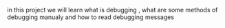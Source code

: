 in this project we will learn what is debugging , what are some methods of debugging manualy and how to read debugging messages
